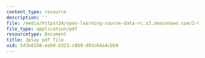 ```yaml
---
content_type: resource
description: ''
file: /media/https%3A/open-learning-course-data-rc.s3.amazonaws.com/2-003sc-engineering-dynamics-fall-2011/5d3e81b0eeb0b323c8b9d93c64a4cbb9_7kcWV6zlcRU.pdf
file_type: application/pdf
resourcetype: Document
title: 3play pdf file
uid: 5d3e81b0-eeb0-b323-c8b9-d93c64a4cbb9
---
```

